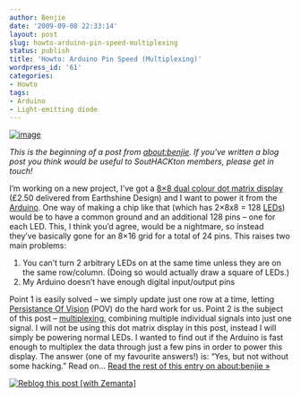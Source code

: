 ```yaml
---
author: Benjie
date: '2009-09-08 22:33:14'
layout: post
slug: howto-arduino-pin-speed-multiplexing
status: publish
title: 'Howto: Arduino Pin Speed (Multiplexing)'
wordpress_id: '61'
categories:
- Howto
tags:
- Arduino
- Light-emitting diode
---
```


[![image](http://www.earthshinedesign.co.uk/image/cache/1425313_75-250x250.jpg "8x8 dual colour dot matrix display")](http://www.earthshinedesign.co.uk/index.php?route=product/product&path=38_43&product_id=82)

*This is the beginning of a post from
[about:benjie](http://www.benjiegillam.com/ "Benjie"). If you've written
a blog post you think would be useful to SoutHACKton members, please get
in touch!*

I’m working on a new project, I’ve got a [8×8 dual colour dot matrix
display](http://www.earthshinedesign.co.uk/index.php?route=product/product&path=38_43&product_id=82 "8x8 dual colour dot matrix display")
(£2.50 delivered from Earthshine Design) and I want to power it from the
[Arduino](http://www.arduino.cc "Arduino"). One way of making a chip
like that (which has 2×8x8 = 128
[LEDs](http://en.wikipedia.org/wiki/Light-emitting_diode "Light-emitting diode"))
would be to have a common ground and an additional 128 pins – one for
each LED. This, I think you’d agree, would be a nightmare, so instead
they’ve basically gone for an 8×16 grid for a total of 24 pins. This
raises two main problems:

1.  You can’t turn 2 arbitrary LEDs on at the same time unless they are
    on the same row/column. (Doing so would actually draw a square of
    LEDs.)
2.  My Arduino doesn’t have enough digital input/output pins

Point 1 is easily solved – we simply update just one row at a time,
letting [Persistance Of
Vision](http://en.wikipedia.org/wiki/Persistence_of_vision) (POV) do the
hard work for us. Point 2 is the subject of this post –
[multiplexing](http://en.wikipedia.org/wiki/Multiplexing "Multiplexing"),
combining multiple individual signals into just one signal. I will not
be using this dot matrix display in this post, instead I will simply be
powering normal LEDs. I wanted to find out if the Arduino is fast enough
to multiplex the data through just a few pins in order to power this
display. The answer (one of my favourite answers!) is: “Yes, but not
without some hacking.” Read on… [Read the rest of this entry on
about:benjie
»](http://www.benjiegillam.com/2009/09/arduino-pin-speed-multiplexing/#more-224)

[![Reblog this post [with
Zemanta]](http://img.zemanta.com/reblog_c.png?x-id=ddeee1d5-7f49-4864-8294-9f1c731f456c)](http://reblog.zemanta.com/zemified/ddeee1d5-7f49-4864-8294-9f1c731f456c/ "Reblog this post [with Zemanta]")
